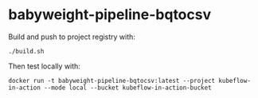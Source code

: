 # babyweight-pipeline-bqtocsv

Build and push to project registry with:
```
./build.sh
```

Then test locally with:
```
docker run -t babyweight-pipeline-bqtocsv:latest --project kubeflow-in-action --mode local --bucket kubeflow-in-action-bucket
```

